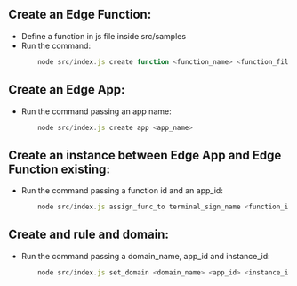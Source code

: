## Create an Edge Function:
 - Define a function in js file inside src/samples
 - Run the command:
    ```javascript
        node src/index.js create function <function_name> <function_file_path> 
    ```
## Create an Edge App:
 - Run the command passing an app name:
    ```javascript
        node src/index.js create app <app_name>
    ``` 

## Create an instance between Edge App and Edge Function existing:
 - Run the command passing a function id and an app_id:
    ```javascript
        node src/index.js assign_func_to terminal_sign_name <function_id> <app_id>
    ```
 
## Create and rule and domain:
 - Run the command passing a domain_name, app_id and instance_id:
    ```javascript
        node src/index.js set_domain <domain_name> <app_id> <instance_id>     
    ```

